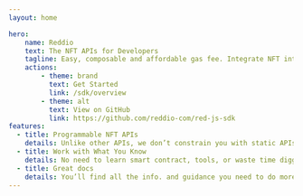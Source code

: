 ```yaml
---
layout: home

hero:
    name: Reddio
    text: The NFT APIs for Developers
    tagline: Easy, composable and affordable gas fee. Integrate NFT into your application and beyond.
    actions:
        - theme: brand
          text: Get Started
          link: /sdk/overview
        - theme: alt
          text: View on GitHub
          link: https://github.com/reddio-com/red-js-sdk
features:
  - title: Programmable NFT APIs
    details: Unlike other APIs, we don’t constrain you with static APIs. Easily interact with NFT based on your business logic, then instantly program the NFT logic from the programming language you are familiar with.
  - title: Work with What You Know
    details: No need to learn smart contract, tools, or waste time digging through endless docs. Reddio respects your skills and programmable languages you are familiar with.
  - title: Great docs
    details: You’ll find all the info. and guidance you need to do more with Reddio in our developer friendly docs.
---
```

